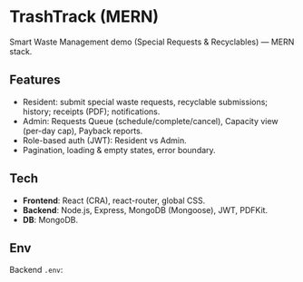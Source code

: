 # TrashTrack (MERN)

Smart Waste Management demo (Special Requests & Recyclables) — MERN stack.

## Features
- Resident: submit special waste requests, recyclable submissions; history; receipts (PDF); notifications.
- Admin: Requests Queue (schedule/complete/cancel), Capacity view (per-day cap), Payback reports.
- Role-based auth (JWT): Resident vs Admin.
- Pagination, loading & empty states, error boundary.

## Tech
- **Frontend**: React (CRA), react-router, global CSS.
- **Backend**: Node.js, Express, MongoDB (Mongoose), JWT, PDFKit.
- **DB**: MongoDB.

## Env
Backend `.env`:

